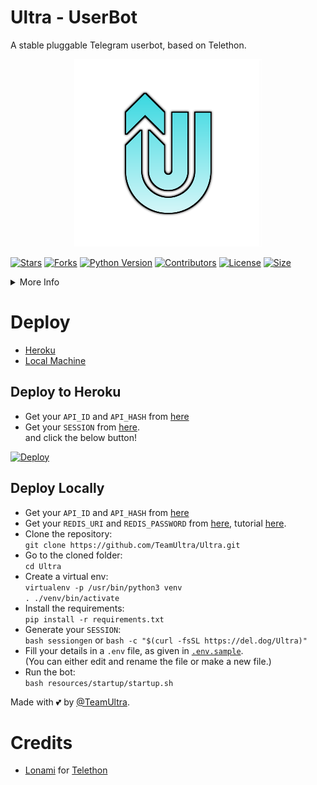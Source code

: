 # Ultra - UserBot
A stable pluggable Telegram userbot, based on Telethon.

<p align="center">
  <img src="./resources/extras/logo_rdm.png" alt="TeamUltra">
</p>

[![Stars](https://img.shields.io/github/stars/TeamUltra/Ultra?style=flat-square&color=green)](https://github.com/TeamUltra/Ultra/stargazers)
[![Forks](https://img.shields.io/github/forks/TeamUltra/Ultra?style=flat-square&color=green)](https://github.com/TeamUltra/Ultra/fork)
[![Python Version](https://img.shields.io/badge/Python-v3.9-blue)](https://www.python.org/)
[![Contributors](https://img.shields.io/github/contributors/TeamUltra/Ultra?style=flat-square&color=green)](https://github.com/TeamUltra/Ultra/graphs/contributors)
[![License](https://img.shields.io/badge/License-AGPL-blue)](https://github.com/TeamUltra/Ultra/blob/main/LICENSE)
[![Size](https://img.shields.io/github/repo-size/TeamUltra/Ultra?style=flat-square&color=green)](https://github.com/TeamUltra/Ultra/)

<details>
<summary>More Info</summary>
<br>
  <b>Documentation</b> - <a href="https://Ultra.tech">Ultra.tech</a>  <br />
</details>

# Deploy 
- [Heroku](https://github.com/TeamUltra/Ultra#Deploy-to-Heroku)
- [Local Machine](https://github.com/TeamUltra/Ultra#Deploy-Locally)

## Deploy to Heroku
- Get your `API_ID` and `API_HASH` from [here](https://my.telegram.org/)    
- Get your `SESSION` from [here](https://repl.it/@TeamUltra/UltraStringSession#main.py).   
and click the below button!  <br />  

[![Deploy](https://www.herokucdn.com/deploy/button.svg)](https://heroku.com/deploy)

## Deploy Locally
- Get your `API_ID` and `API_HASH` from [here](https://my.telegram.org/)
- Get your `REDIS_URI` and `REDIS_PASSWORD` from [here](https://redislabs.com), tutorial [here](./resources/extras/redistut.md).
- Clone the repository: <br />
`git clone https://github.com/TeamUltra/Ultra.git`
- Go to the cloned folder: <br />
`cd Ultra`
- Create a virtual env:   <br />
`virtualenv -p /usr/bin/python3 venv`   
`. ./venv/bin/activate`
- Install the requirements:   <br />
`pip install -r requirements.txt`   
- Generate your `SESSION`:   
`bash sessiongen`
or
`bash -c "$(curl -fsSL https://del.dog/Ultra)"`
- Fill your details in a `.env` file, as given in [`.env.sample`](https://github.com/TeamUltra/Ultra/blob/main/.env.sample).    
(You can either edit and rename the file or make a new file.)
- Run the bot:   
`bash resources/startup/startup.sh`

Made with 💕 by [@TeamUltra](https://t.me/TeamUltra). <br />

# Credits
* [Lonami](https://github.com/LonamiWebs/) for [Telethon](https://github.com/LonamiWebs/Telethon)

